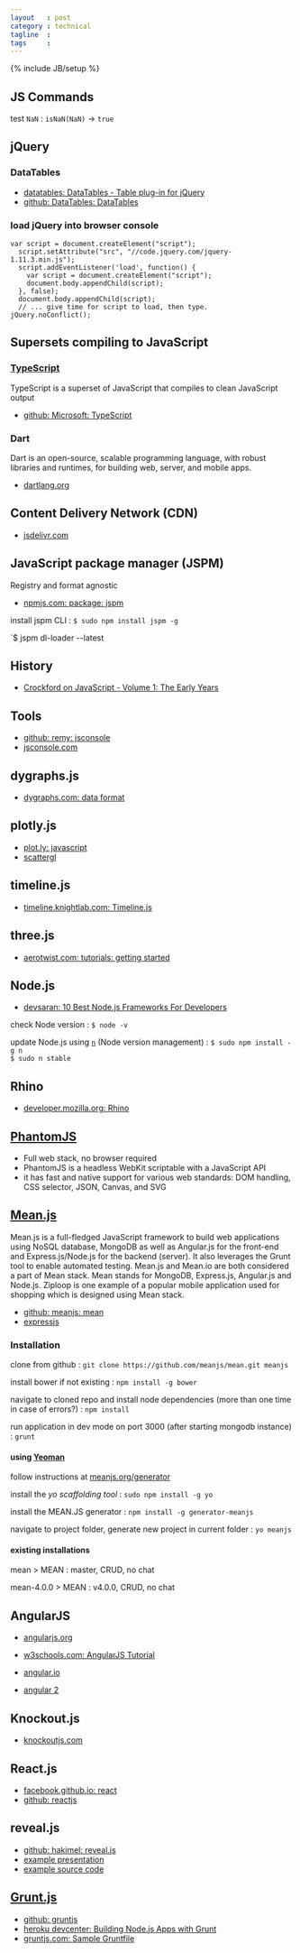 ```yaml
---
layout   : post
category : technical
tagline  : 
tags     : 
---
```

{% include JB/setup %}

## JS Commands

test `NaN`
:   `isNaN(NaN)` -> `true`

## jQuery

### DataTables

- [datatables: DataTables - Table plug-in for jQuery](https://www.datatables.net)
- [github: DataTables: DataTables](https://github.com/DataTables/DataTables)

### load jQuery into browser console

```
var script = document.createElement("script");
  script.setAttribute("src", "//code.jquery.com/jquery-1.11.3.min.js");
  script.addEventListener('load', function() {
    var script = document.createElement("script");
    document.body.appendChild(script);
  }, false);
  document.body.appendChild(script);
  // ... give time for script to load, then type.
jQuery.noConflict();
```

## Supersets compiling to JavaScript

### [TypeScript](http://www.typescriptlang.org)

TypeScript is a superset of JavaScript that compiles to clean JavaScript output

- [github: Microsoft: TypeScript](https://github.com/Microsoft/TypeScript)

### Dart

Dart is an open-source, scalable programming language, with robust libraries and runtimes, for building web, server, and mobile apps.

- [dartlang.org](https://www.dartlang.org)

## Content Delivery Network (CDN)

- [jsdelivr.com](http://www.jsdelivr.com)

## JavaScript package manager (JSPM)

Registry and format agnostic 

- [npmjs.com: package: jspm](https://www.npmjs.com/package/jspm)

install jspm CLI
:   `$ sudo npm install jspm -g`

`$ jspm dl-loader --latest

## History

- [Crockford on JavaScript - Volume 1: The Early Years](https://www.youtube.com/watch?v=JxAXlJEmNMg)

## Tools

- [github: remy: jsconsole](https://github.com/remy/jsconsole)
- [jsconsole.com](http://jsconsole.com)

## dygraphs.js

- [dygraphs.com: data format](http://dygraphs.com/data.html)

## plotly.js

- [plot.ly: javascript](https://plot.ly/javascript)
- [scattergl](http://stack.gl)

## timeline.js

- [timeline.knightlab.com: Timeline.js](http://timeline.knightlab.com)

## three.js

- [aerotwist.com: tutorials: getting started](https://aerotwist.com/tutorials/getting-started-with-three-js)

## Node.js

- [devsaran: 10 Best Node.js Frameworks For Developers](http://www.devsaran.com/blog/10-best-nodejs-frameworks-developers)

check Node version
:   `$ node -v`

update Node.js using [`n`](https://github.com/tj/n) (Node version management)
:   `$ sudo npm install -g n`  
	`$ sudo n stable`

## Rhino

- [developer.mozilla.org: Rhino](https://developer.mozilla.org/en-US/docs/Mozilla/Projects/Rhino)

## [PhantomJS](http://phantomjs.org)

- Full web stack, no browser required
- PhantomJS is a headless WebKit scriptable with a JavaScript API
- it has fast and native support for various web standards: DOM handling, CSS selector, JSON, Canvas, and SVG

## [Mean.js](http://meanjs.org/)

Mean.js is a full-fledged JavaScript framework to build web applications using NoSQL database, MongoDB as well as Angular.js for the front-end and Express.js/Node.js for the backend (server). It also leverages the Grunt tool to enable automated testing. Mean.js and Mean.io are both considered a part of Mean stack. Mean stands for MongoDB, Express.js, Angular.js and Node.js. Ziploop is one example of a popular mobile application used for shopping which is designed using Mean stack.

- [github: meanjs: mean](https://github.com/meanjs/mean)
- [expressjs](http://expressjs.com/)

### Installation

clone from github
:   `git clone https://github.com/meanjs/mean.git meanjs`

install bower if not existing
:   `npm install -g bower`

navigate to cloned repo and install node dependencies (more than one time in case of errors?)
:   `npm install`

run application in dev mode on port 3000 (after starting mongodb instance)
:   `grunt`

#### using [Yeoman](http://yeoman.io/index.html)

follow instructions at [meanjs.org/generator](http://meanjs.org/generator.html)

install the *yo scaffolding tool*
:   `sudo npm install -g yo`

install the MEAN.JS generator
:   `npm install -g generator-meanjs`

navigate to project folder, generate new project in current folder
:   `yo meanjs`

#### existing installations

mean > MEAN
:   master, CRUD, no chat

mean-4.0.0 > MEAN
:   v4.0.0, CRUD, no chat

## AngularJS

- [angularjs.org](https://angularjs.org/)
- [w3schools.com: AngularJS Tutorial](http://www.w3schools.com/angular/)
- [angular.io](https://angular.io/)

- [angular 2](https://angular.io)

## Knockout.js

- [knockoutjs.com](http://knockoutjs.com)

## React.js

- [facebook.github.io: react](https://facebook.github.io/react)
- [github: reactjs](https://github.com/reactjs)

## reveal.js

- [github: hakimel: reveal.js](https://github.com/hakimel/reveal.js)
- [example presentation](http://lab.hakim.se/reveal-js/#)
- [example source code](https://raw.githubusercontent.com/hakimel/reveal.js/master/index.html)

## [Grunt.js](http://gruntjs.com/)

- [github: gruntjs](https://github.com/gruntjs/)
- [heroku devcenter: Building Node.js Apps with Grunt](https://devcenter.heroku.com/articles/node-with-grunt)
- [gruntjs.com: Sample Gruntfile](http://gruntjs.com/sample-gruntfile)
